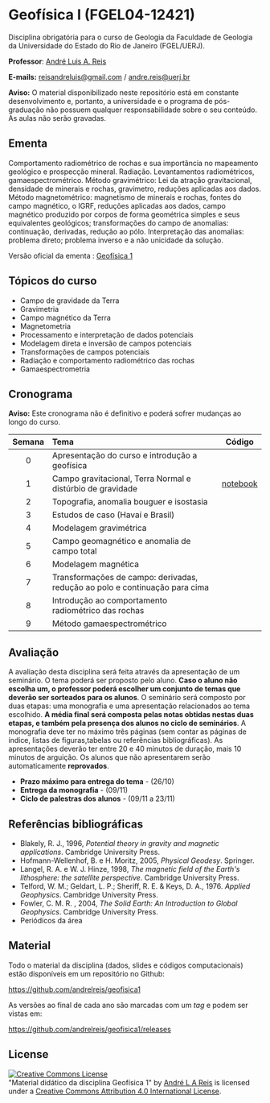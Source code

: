 # Geofísica I (FGEL04-12421)
Disciplina obrigatória para o curso de Geologia da Faculdade de Geologia da Universidade do Estado do Rio de Janeiro (FGEL/UERJ).

**Professor**: [André Luis A. Reis](https://www.pinga-lab.org/people/andre.html)

**E-mails:** reisandreluis@gmail.com / andre.reis@uerj.br

**Aviso:** O material disponibilizado neste repositório está em constante desenvolvimento e, portanto, a universidade e o programa de pós-graduação não possuem qualquer responsabilidade sobre o seu conteúdo. As aulas não serão gravadas.

## Ementa

Comportamento radiométrico de rochas e sua importância no mapeamento geológico e prospecção mineral. Radiação. Levantamentos radiométricos, gamaespectrométrico. Método gravimétrico: Lei da atração gravitacional, densidade de minerais e rochas, gravimetro, reduções aplicadas aos dados. Método magnetométrico: magnetismo de minerais e rochas, fontes do campo magnético, o IGRF, reduções aplicadas aos dados, campo magnético produzido por corpos de forma geométrica simples e seus equivalentes geológicos; transformações do campo de anomalias: continuação, derivadas, redução ao pólo. Interpretação das anomalias: problema direto; problema inverso e a não unicidade da solução.

Versão oficial da ementa : [Geofísica 1](http://www.ementario.uerj.br/ementa.php?cdg_disciplina=12421)

## Tópicos do curso

* Campo de gravidade da Terra
* Gravimetria
* Campo magnético da Terra
* Magnetometria
* Processamento e interpretação de dados potenciais
* Modelagem direta e inversão de campos potenciais
* Transformações de campos potenciais
* Radiação e comportamento radiométrico das rochas
* Gamaespectrometria

## Cronograma

**Aviso:** Este cronograma não é definitivo e poderá sofrer mudanças ao longo do curso.

Semana | Tema                                 | Código |
|:------:|:-------------------------------------|:-------:|
| 0    | Apresentação do curso e introdução a geofísica  |    |
| 1    | Campo gravitacional, Terra Normal e distúrbio de gravidade  |[notebook](https://nbviewer.jupyter.org/github/andrelreis/geofisica1/blob/main/Content/code/gravity_earth/2.%20normal_gravity_and_disturbance.ipynb)  |
| 2    | Topografia, anomalia bouguer e isostasia | |
| 3    | Estudos de caso (Havaí e Brasil) | |
| 4    | Modelagem gravimétrica |  |
| 5    | Campo geomagnético e anomalia de campo total  | |
| 6    | Modelagem magnética | |
| 7    | Transformações de campo: derivadas, redução ao polo e continuação para cima  | |
| 8    | Introdução ao comportamento radiométrico das rochas | |
| 9    | Método gamaespectrométrico | |

## Avaliação

A avaliação desta disciplina será feita através da apresentação de um seminário.
O tema poderá ser proposto pelo aluno. **Caso o aluno não escolha um, o professor
poderá escolher um conjunto de temas que deverão ser sorteados para os alunos**.
O seminário será composto por duas etapas: uma monografia e uma apresentação
relacionados ao tema escolhido. **A média final será composta pelas notas obtidas
nestas duas etapas, e também pela presença dos alunos no ciclo de seminários**.
A monografia deve ter no máximo três páginas (sem contar as páginas de índice,
listas de figuras,tabelas ou referências bibliográficas). As apresentações
deverão ter entre 20 e 40 minutos de duração, mais 10 minutos de arguição.
Os alunos que não apresentarem serão automaticamente **reprovados**.

- **Prazo máximo para entrega do tema** - (26/10)
- **Entrega da monografia** - (09/11)
- **Ciclo de palestras dos alunos** - (09/11 a 23/11)

## Referências bibliográficas

* Blakely, R. J., 1996, *Potential theory in gravity and magnetic applications*. Cambridge
University Press.
* Hofmann-Wellenhof, B. e H. Moritz, 2005, *Physical Geodesy*. Springer.
* Langel, R. A. e W. J. Hinze, 1998, *The magnetic field of the Earth's lithosphere: the
satellite perspective*. Cambridge University Press.
* Telford, W. M.; Geldart, L. P.; Sheriff, R. E. & Keys, D. A., 1976. *Applied Geophysics*. Cambridge University Press.
* Fowler, C. M. R. , 2004, *The Solid Earth: An Introduction to Global Geophysics*. Cambridge University Press.
* Periódicos da área

## Material

Todo o material da disciplina (dados, slides e códigos computacionais) estão disponíveis em um repositório no Github:

https://github.com/andrelreis/geofisica1

As versões ao final de cada ano são marcadas com um *tag* e podem ser vistas em:

https://github.com/andrelreis/geofisica1/releases


## License

<a rel="license" href="http://creativecommons.org/licenses/by/4.0/"><img alt="Creative Commons License" style="border-width:0" src="https://i.creativecommons.org/l/by/4.0/88x31.png" /></a><br /><span xmlns:dct="http://purl.org/dc/terms/" href="http://purl.org/dc/dcmitype/Text" property="dct:title" rel="dct:type">"Material didático da disciplina Geofísica 1"</span>
by <a xmlns:cc="http://creativecommons.org/ns#" href="https://github.com/andrelreis/geofisica1" property="cc:attributionName" rel="cc:attributionURL">André L A Reis</a> is licensed under a <a rel="license" href="http://creativecommons.org/licenses/by/4.0/">Creative Commons Attribution 4.0 International License</a>.
